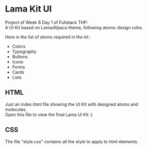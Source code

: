 # Lama Kit UI
Project of Week 8 Day 1 of Fullstack THP:  
A UI Kit based on Lama/Alpaca theme, following atomic design rules.

Here is the list of atoms required in the kit :

- Colors
- Typography
- Buttons
- Icons
- Forms
- Cards
- Lists

## HTML
Just an index.html file showing the UI Kit with designed atoms and molecules.  
Open this file to view the final Lama UI Kit :)

## CSS
The file "style.css" contains all the style to apply to html elements.